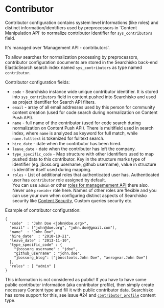 Contributor
===========

Contributor configuration contains system level informations (like roles) and distinct information/identifiers used
by preprocessors in 'Content Manipulation API' to normalize contributor identifier for `sys_contributors` field.

It's managed over 'Management API - contributors'.

To allow searches for normalization processing by preprocessors, contributor 
configuration documents are stored in the Searchisko back-end ElasticSearch search 
index named `sys_contributors` as type named `contributor`.

Contributor configuration fields:

* `code` - Searchisko instance wide unique contributor identifier. It is stored into 
  `sys_contributors` field in content pushed into Searchisko and used as
  project identifier for Search API filters.
* `email` - array of all email addresses used by this person for community 
  content creation (used for code search during normalization on Content Push API). 
* `name` - full name of the contributor (used for code search during normalization 
  on Content Push API). There is multifield used in search index, where `name` is 
  analyzed as keyword for full match, while `name.fulltext` is tokenized for fulltext search.  
* `hire_date` - date when the contributor has been hired.
* `leave_date` - date when the contributor has left the company.
* `type_specific_code` - Map structure with other identifiers used to map pushed 
  data to this contributor. Key in the structure marks type of identifier (eg. 
  jboss.org username, github username), value in structure is identifier itself 
  used during mapping.
* `roles` - List of additional roles that authenticated user has. 
  Authenticated user has `contributor` role assigned by default.  
  You can use `admin` or other [roles for managemement API](../README.md#roles) there also. 
  Never use `provider` role here.
  Names of other roles are flexible and you can use your own when configuring distinct 
  aspects of Searchisko security like [Content Security](../../tutorials/content_security.md), Custom queries security etc.

Example of contributor configuration:

	{
	  "code"  : "John Doe <john@doe.org>",
	  "email" : ["john@doe.org", "john.doe@gmail.com"],
	  "name"  : "John Doe",
	  "hire_date"  : "2010-10-21",
	  "leave_date" : "2013-11-10",
	  "type_specific_code" : {
	    "jbossorg_username" : "jdoe",
	    "github_username" : "john.doe",
	    "jbossorg_blog": ["jbosstools.John Doe", "aerogear.John Doe"]
	  },
	  "roles" : [ "admin" ]
	}


This information is not considered as public! If you have 
to have some public contributor information (aka contributor profile), then simply create 
necessary Content type and fill it with public contributor data. Searchisko has some support for this, 
see issue #24 and [`contributor_profile`](../content/contributor_profile.md) content type.
